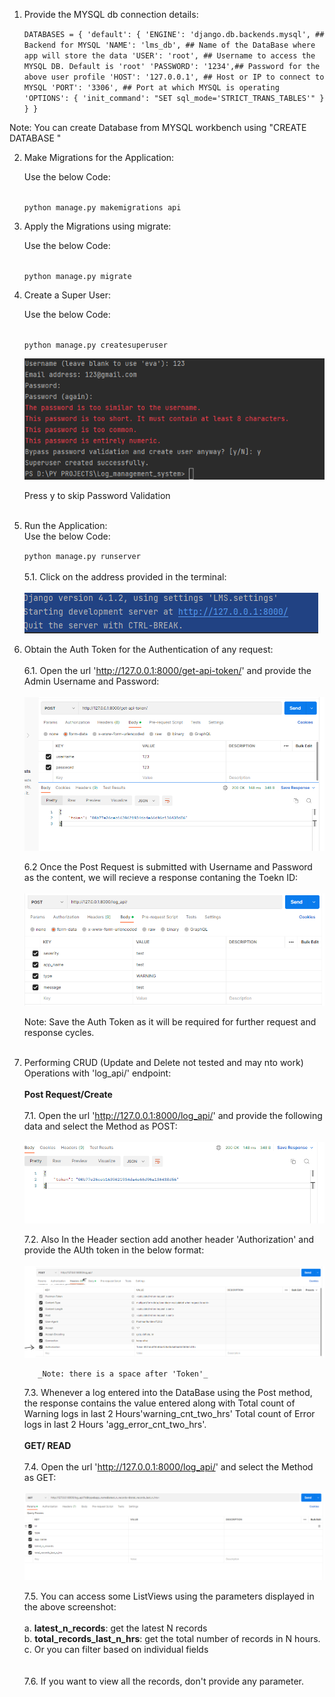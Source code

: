1. Provide the MYSQL db connection details:


    `DATABASES = {
        'default': {
            'ENGINE': 'django.db.backends.mysql', ## Backend for MYSQL
            'NAME': 'lms_db', ## Name of the DataBase where app will store the data
            'USER': 'root', ## Username to access the MYSQL DB. Default is 'root'
            'PASSWORD': '1234',## Password for the above user profile
            'HOST': '127.0.0.1', ## Host or IP to connect to MYSQL
            'PORT': '3306', ## Port at which MYSQL is operating
            'OPTIONS': {
                'init_command': "SET sql_mode='STRICT_TRANS_TABLES'"
            }
        }
    }`

Note: You can create Database from MYSQL workbench using "CREATE DATABASE <name of the DataBase>"


2. Make Migrations for the Application:

    Use the below Code:<br><br>

    `python manage.py makemigrations api`

3. Apply the Migrations using migrate:

    Use the below Code:<br><br>

    `python manage.py migrate`

4. Create a Super User:
    
    Use the below Code:<br><br>
    
    `python manage.py createsuperuser`
    
    <img src="misc/img.png">
    
    Press y to skip Password Validation<br><br>
    
5. Run the Application:<br>
    Use the below Code:
    
    `python manage.py runserver`
    <br><br>
    5.1. Click on the address provided in the terminal:
      <br><br>
        <img src="misc/Capture.PNG">

6. Obtain the Auth Token for the Authentication of any request:<br><br>
    6.1. Open the url 'http://127.0.0.1:8000/get-api-token/' and provide the Admin Username and Password:<br><br>
            <img src="misc/get_token_page.PNG">
        
    6.2 Once the Post Request is submitted with Username and Password as the content, we will recieve a response contaning the Toekn ID:
            <br><br><img src="misc/post_api.PNG">
        
    Note: Save the Auth Token as it will be required for further request and response cycles.<br><br>
    
7. Performing CRUD (Update and Delete not tested and may nto work) Operations with 'log_api/' endpoint:
    <br><br>
    **Post Request/Create**
    <br><br>
    7.1. Open the url 'http://127.0.0.1:8000/log_api/' and provide the following data and select the Method as POST:
                <br><br><img src="misc/token.PNG">
        
    7.2. Also In the Header section add another header 'Authorization' and provide the AUth token in the below format:
            <br><br><img src="misc/post_token_auth.PNG">
          
          _Note: there is a space after 'Token'_
          
    7.3. Whenever a log entered into the DataBase using the Post method, the response contains the value entered along with Total count of Warning logs in last 2 Hours'warning_cnt_two_hrs'
    Total count of Error logs in last 2 Hours 'agg_error_cnt_two_hrs'.
        <br>  
    **GET/ READ**
    <br><br>
    7.4. Open the url 'http://127.0.0.1:8000/log_api/' and select the Method as GET:<br><br>
    <img src="misc/filter.PNG">
            
    7.5. You can access some ListViews using the parameters displayed in the above screenshot:<br><br>
        a. **latest_n_records**: get the latest N records <br>
        b. **total_records_last_n_hrs**: get the total number of records in N hours.<br>
        c. Or you can filter based on individual fields<br>
        <br><br>
    7.6. If you want to view all the records, don't provide any parameter.
    
    
    
    
    
            
    
    
    
    
    
    
